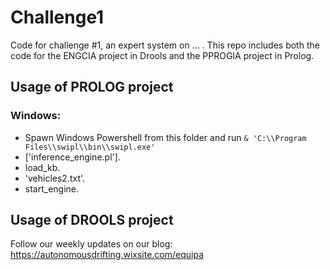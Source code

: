 # Challenge1
Code for challenge #1, an expert system on ... . 
This repo includes both the code for the ENGCIA project in Drools and the PPROGIA project in Prolog.

## Usage of PROLOG project
### Windows:
* Spawn Windows Powershell from this folder and run ```& 'C:\\Program Files\\swipl\\bin\\swipl.exe'```
* ['inference_engine.pl'].
* load_kb.
* 'vehicles2.txt'.
* start_engine.

## Usage of DROOLS project

Follow our weekly updates on our blog: https://autonomousdrifting.wixsite.com/equipa
